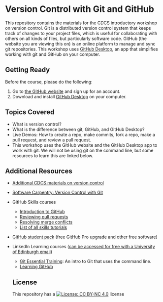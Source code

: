 # Version Control with Git and GitHub

This repository contains the materials for the CDCS introductory workshop on version control. Git is a distributed version control system that keeps track of changes to your project files, which is useful for collaborating with others on all kinds of files, but particularly software code. GitHub (the website you are viewing this on) is an online platform to manage and sync git repositories. This workshop uses [GitHub Desktop](https://desktop.github.com), an app that simplifies working with git and GitHub on your computer.

## Getting Ready

Before the course, please do the following:

1. Go to [the GitHub website](https://github.com) and sign up for an account.
2. Download and install [GitHub Desktop](https://desktop.github.com) on your computer.

## Topics Covered

- What is version control?
- What is the difference between git, GitHub, and GitHub Desktop?
- Live Demos: How to create a repo, make commits, fork a repo, make a pull request, and review a pull request.
- This workshop uses the GitHub website and the GitHub Desktop app to work with git. We will not be using git on the command line, but some resources to learn this are linked below.

## Additional Resources

- [Additional CDCS materials on version control](https://github.com/DCS-training/VersionControl)
- [Software Carpentry: Version Control with Git](https://swcarpentry.github.io/git-novice/)
- GitHub Skills courses
  - [Introduction to GitHub](https://github.com/skills/introduction-to-github)
  - [Reviewing pull requests](https://github.com/skills/review-pull-requests)
  - [Resolving merge conflicts](https://github.com/skills/resolve-merge-conflicts)
  - [List of all skills tutorials](https://github.com/skills)
- [GitHub student pack](https://education.github.com/pack) (free GitHub Pro upgrade and other free software)
- LinkedIn Learning courses ([can be accessed for free with a University of Edinburgh email](https://www.ed.ac.uk/information-services/help-consultancy/is-skills/linkedin-learning))

  - [Git Essential Training](https://www.linkedin.com/learning/git-essential-training-the-basics): An intro to Git that uses the command line.
  - [Learning GitHub](https://www.linkedin.com/learning/learning-github)

  ## License

  This repository has a [![License: CC BY-NC 4.0](https://licensebuttons.net/l/by-nc/4.0/80x15.png)](https://creativecommons.org/licenses/by-nc/4.0/) license
